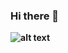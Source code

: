 ### Hi there 👋
**![alt text](https://i.pinimg.com/originals/60/b4/8f/60b48f38dbbfc280db52f066ebc15160.gif)**
<!--
**BachLong-29/BachLong-29** is a ✨ _special_ ✨ repository because its `README.md` (this file) appears on your GitHub profile.

Here are some ideas to get you started:

- 🔭 I’m currently working on ...
- 🌱 I’m currently learning ...
- 👯 I’m looking to collaborate on ...
- 🤔 I’m looking for help with ...
- 💬 Ask me about ...
- 📫 How to reach me: ...
- 😄 Pronouns: ...
- ⚡ Fun fact: ...
-->
